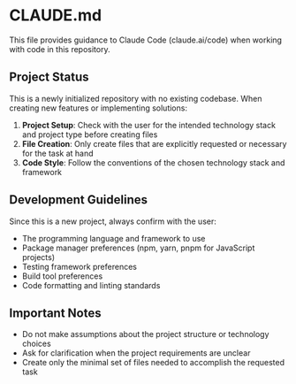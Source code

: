 # CLAUDE.md

This file provides guidance to Claude Code (claude.ai/code) when working with code in this repository.

## Project Status

This is a newly initialized repository with no existing codebase. When creating new features or implementing solutions:

1. **Project Setup**: Check with the user for the intended technology stack and project type before creating files
2. **File Creation**: Only create files that are explicitly requested or necessary for the task at hand
3. **Code Style**: Follow the conventions of the chosen technology stack and framework

## Development Guidelines

Since this is a new project, always confirm with the user:
- The programming language and framework to use
- Package manager preferences (npm, yarn, pnpm for JavaScript projects)
- Testing framework preferences
- Build tool preferences
- Code formatting and linting standards

## Important Notes

- Do not make assumptions about the project structure or technology choices
- Ask for clarification when the project requirements are unclear
- Create only the minimal set of files needed to accomplish the requested task